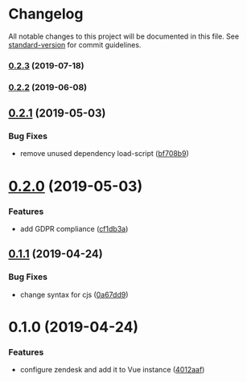 # Changelog

All notable changes to this project will be documented in this file. See [standard-version](https://github.com/conventional-changelog/standard-version) for commit guidelines.

### [0.2.3](https://github.com/dansmaculotte/vue-zendesk/compare/v0.2.2...v0.2.3) (2019-07-18)



### [0.2.2](https://github.com/dansmaculotte/vue-zendesk/compare/v0.2.1...v0.2.2) (2019-06-08)



## [0.2.1](https://github.com/dansmaculotte/vue-zendesk/compare/v0.2.0...v0.2.1) (2019-05-03)


### Bug Fixes

* remove unused dependency load-script ([bf708b9](https://github.com/dansmaculotte/vue-zendesk/commit/bf708b9))



# [0.2.0](https://github.com/dansmaculotte/vue-zendesk/compare/v0.1.1...v0.2.0) (2019-05-03)


### Features

* add GDPR compliance ([cf1db3a](https://github.com/dansmaculotte/vue-zendesk/commit/cf1db3a))



## [0.1.1](https://github.com/dansmaculotte/vue-zendesk/compare/v0.1.0...v0.1.1) (2019-04-24)


### Bug Fixes

* change syntax for cjs ([0a67dd9](https://github.com/dansmaculotte/vue-zendesk/commit/0a67dd9))



# 0.1.0 (2019-04-24)


### Features

* configure zendesk and add it to Vue instance ([4012aaf](https://github.com/dansmaculotte/vue-zendesk/commit/4012aaf))
